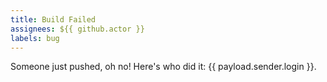 ```yaml
---
title: Build Failed
assignees: ${{ github.actor }}
labels: bug
---
```

Someone just pushed, oh no! Here's who did it: {{ payload.sender.login }}.
